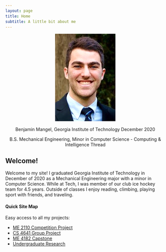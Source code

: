 ```yaml
---
layout: page
title: Home
subtitle: A little bit about me
---
```



<p align="center">
  <img src="Pro pic.png" />
</p>

<p align="center">
  Benjamin Mangel, Georgia Institute of Technology December 2020  
</p>

<p align="center">
  B.S. Mechanical Engineering, Minor in Computer Science - Computing & Intelligence Thread
</p>

## Welcome!
Welcome to my site! I graduated Georgia Institute of Technology in December of 2020 as a Mechanical Engineering major with a minor in Computer Science. While at Tech, I was member of our club ice hockey team for 4.5 years. Outside of classes I enjoy reading, climbing, playing sport with friends, and traveling. 

#### Quick Site Map
Easy access to all my projects:
- [ME 2110 Competition Project](portfolio/_posts/2020-12-20-me2110.md)
- [CS 4641 Group Project](portfolio/_posts/2021-01-12-cs-machine-learning.md)
- [ME 4182 Capstone](portfolio/_posts/2021-01-17-capstone.md)
- [Undergraduate Research](portfolio/_posts/2021-01-30-undergrad-research.md)
